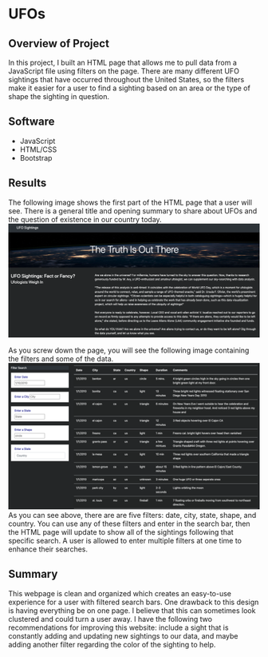 # UFOs

## Overview of Project

In this project, I built an HTML page that allows me to pull data from a JavaScript file using filters on the page. There are many different UFO sightings that have occurred throughout the United States, so the filters make it easier for a user to find a sighting based on an area or the type of shape the sighting in question. 

## Software

- JavaScript
- HTML/CSS
- Bootstrap


## Results

The following image shows the first part of the HTML page that a user will see. There is a general title and opening summary to share about UFOs and the question of existence in our country today. 
![/resources/pic1.png](/resources/pic1.png)

As you screw down the page, you will see the following image containing the filters and some of the data. 
![/resources/pic2.png](/resources/pic2.png)
As you can see above, there are are five filters: date, city, state, shape, and country. You can use any of these filters and enter in the search bar, then the HTML page will update to show all of the sightings following that specific search. A user is allowed to enter multiple filters at one time to enhance their searches.

## Summary

This webpage is clean and organized which creates an easy-to-use experience for a user with filtered search bars. One drawback to this design is having everything be on one page. I believe that this can sometimes look clustered and could turn a user away. I have the following two recommendations for improving this website: include a sight that is constantly adding and updating new sightings to our data, and maybe adding another filter regarding the color of the sighting to help.
